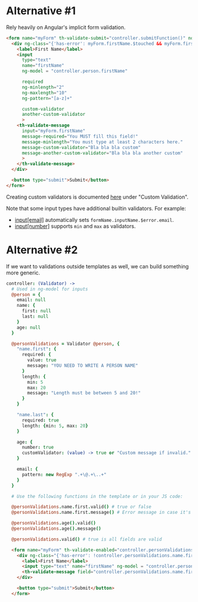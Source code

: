 # Alternative #1

Rely heavily on Angular's implicit form validation.

```html
<form name="myForm" th-validate-submit="controller.submitFunction()" novalidate>
  <div ng-class="{'has-error': myForm.firstName.$touched && myForm.firstName.$invalid}">
    <label>First Name</label>
    <input
      type="text"
      name="firstName"
      ng-model = "controller.person.firstName"

      required
      ng-minlength="2"
      ng-maxlength="10"
      ng-pattern="[a-z]+"

      custom-validator
      another-custom-validator
      >
    <th-validate-message
      input="myForm.firstName"
      message-required="You MUST fill this field!"
      message-minlength="You must type at least 2 characters here."
      message-custom-validator="Bla bla bla custom"
      message-another-custom-validator="Bla bla bla another custom"
      >
    </th-validate-message>
  </div>

  <button type="submit">Submit</button>
</form>
```

Creating custom validators is documented
[here](https://docs.angularjs.org/guide/forms) under "Custom Validation".

Note that some input types have additional builtin validators. For example:

* [input\[email\]](https://docs.angularjs.org/api/ng/input/input%5Bemail%5D)
  automatically sets `formName.inputName.$error.email`.
* [input\[number\]](https://docs.angularjs.org/api/ng/input/input%5Bnumber%5D)
  supports `min` and `max` as validators.



# Alternative #2

If we want to validations outside templates as well, we can build something more
generic.

```coffeescript
controller: (Validator) ->
  # Used in ng-model for inputs
  @person = {
    email: null
    name: {
      first: null
      last: null
    }
    age: null
  }

  @personValidations = Validator @person, {
    "name.first": {
      required: {
        value: true
        message: "YOU NEED TO WRITE A PERSON NAME"
      }
      length: {
        min: 5
        max: 20
        message: "Length must be between 5 and 20!"
      }
    }

    "name.last": {
      required: true
      length: {min: 5, max: 20}
    }

    age: {
      number: true
      customValidator: (value) -> true or "Custom message if invalid."
    }

    email: {
      pattern: new RegExp ".+\@.+\..+"
    }
  }

  # Use the following functions in the template or in your JS code:

  @personValidations.name.first.valid() # true or false
  @personValidations.name.first.message() # Error message in case it's invalid.

  @personValidations.age().valid()
  @personValidations.age().message()

  @personValidations.valid() # true is all fields are valid
```

```html
  <form name="myForm" th-validate-enabled="controller.personValidations.valid()" novalidate>
    <div ng-class="{'has-error': !controller.personValidations.name.first.valid()}">
      <label>First Name</label>
      <input type="text" name="firstName" ng-model = "controller.person.name.first">
      <th-validate-message field="controller.personValidations.name.first"></th-validate-message>
    </div>

    <button type="submit">Submit</button>
  </form>
```
